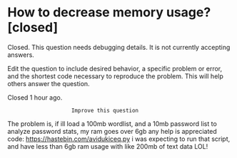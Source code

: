 
# How to decrease memory usage? [closed]







Closed. This question needs debugging details. It is not currently accepting answers.
                        
                    










 Edit the question to include desired behavior, a specific problem or error, and the shortest code necessary to reproduce the problem. This will help others answer the question.


Closed 1 hour ago.







                        Improve this question
                    



The problem is, if ill load a 100mb wordlist, and a 10mb password list to analyze password stats, my ram goes over 6gb
any help is appreciated
code: https://hastebin.com/avidukiceq.py
i was expecting to run that script, and have less than 6gb ram usage with like 200mb of text data LOL!

        
